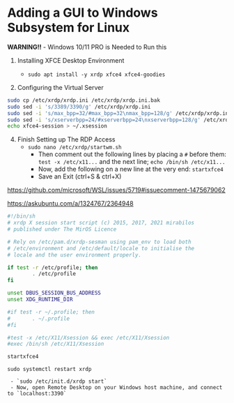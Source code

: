 # Adding a GUI to Windows Subsystem for Linux

**WARNING!!** - Windows 10/11 PRO is Needed to Run this

1. Installing XFCE Desktop Environment
     - `sudo apt install -y xrdp xfce4 xfce4-goodies`
  
2. Configuring the Virtual Server
```sh
sudo cp /etc/xrdp/xrdp.ini /etc/xrdp/xrdp.ini.bak
sudo sed -i 's/3389/3390/g' /etc/xrdp/xrdp.ini
sudo sed -i 's/max_bpp=32/#max_bpp=32\nmax_bpp=128/g' /etc/xrdp/xrdp.ini
sudo sed -i 's/xserverbpp=24/#xserverbpp=24\nxserverbpp=128/g' /etc/xrdp/xrdp.ini
echo xfce4-session > ~/.xsession
```
4. Finish Setting up The RDP Access
     - `sudo nano /etc/xrdp/startwm.sh`
         -  Then comment out the following lines by placing a `#` before them: `test -x /etc/x11...` and the next line; `echo /bin/sh /etc/x11...`
         -  Now, add the following on a new line at the very end: `startxfce4`
         -  Save an Exit (ctrl+S & ctrl+X)

https://github.com/microsoft/WSL/issues/5719#issuecomment-1475679062

https://askubuntu.com/a/1324767/2364948
```sh
#!/bin/sh
# xrdp X session start script (c) 2015, 2017, 2021 mirabilos
# published under The MirOS Licence

# Rely on /etc/pam.d/xrdp-sesman using pam_env to load both
# /etc/environment and /etc/default/locale to initialise the
# locale and the user environment properly.

if test -r /etc/profile; then
        . /etc/profile
fi

unset DBUS_SESSION_BUS_ADDRESS
unset XDG_RUNTIME_DIR

#if test -r ~/.profile; then
#       . ~/.profile
#fi

#test -x /etc/X11/Xsession && exec /etc/X11/Xsession
#exec /bin/sh /etc/X11/Xsession

startxfce4
```
```
sudo systemctl restart xrdp
```
     - `sudo /etc/init.d/xrdp start`
     - Now, open Remote Desktop on your Windows host machine, and connect to `localhost:3390`
